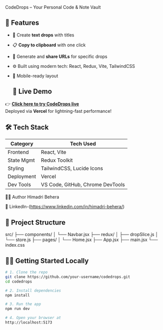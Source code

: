 CodeDrops – Your Personal Code & Note Vault

## 🌟 Features

- 📝 Create **text drops** with titles
- 📋 **Copy to clipboard** with one click
- 🔗 Generate and **share URLs** for specific drops
- ⚙️ Built using modern tech: React, Redux, Vite, TailwindCSS
- 📱 Mobile-ready layout


  ## 🚀 Live Demo

👉 **[Click here to try CodeDrops live](https://your-vercel-url.vercel.app)**  
Deployed via **Vercel** for lightning-fast performance!


## 🛠 Tech Stack

| Category        | Tech Used                             |
|----------------|----------------------------------------|
| Frontend       | React, Vite                            |
| State Mgmt     | Redux Toolkit        |
| Styling        | TailwindCSS, Lucide Icons              |
| Deployment     | Vercel                                 |                            |
| Dev Tools      | VS Code, GitHub, Chrome DevTools       |


🙋‍♂️ Author
Himadri Behera

💼 LinkedIn-(https://www.linkedin.com/in/himadri-behera/)


## 📂 Project Structure

src/
├── components/
│ └── Navbar.jsx
├── redux/
│ ├── dropSlice.js
│ └── store.js
├── pages/
│ └── Home.jsx
├── App.jsx
├── main.jsx
└── index.css

## 🧑‍💻 Getting Started Locally

```bash
# 1. Clone the repo
git clone https://github.com/your-username/codedrops.git
cd codedrops

# 2. Install dependencies
npm install

# 3. Run the app
npm run dev

# 4. Open your browser at
http://localhost:5173




